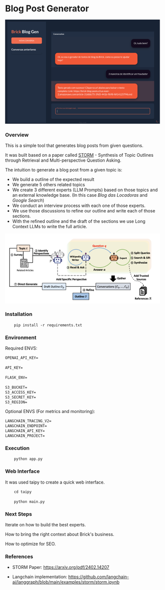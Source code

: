 # Blog Post Generator
![alt text](./assets/blog-gen.png)

### Overview
This is a simple tool that generates blog posts from given questions. 

It was built based on a paper called <a href="https://arxiv.org/pdf/2402.14207">STORM<a> - Synthesis of Topic Outlines through
Retrieval and Multi-perspective Question Asking.

The intuition to generate a blog post from a given topic is:
- We build a outline of the expected result
- We generate 5 others related topics
- We create 3 different experts (LLM Prompts) based on those topics and an external knowledge base. (In this case *Blog das Locadoras* and *Google Search*) 
- We conduct an interview process with each one of those experts. 
- We use those discussions to refine our outline and write each of those sections.
- With the refined outline and the draft of the sections we use Long Context LLMs to write the full article. 

![alt text](./assets/image.png)

### Installation

```
    pip install -r requirements.txt
```

### Environment

Required ENVS:
```
OPENAI_API_KEY=

API_KEY=

FLASK_ENV=

S3_BUCKET=
S3_ACCESS_KEY=
S3_SECRET_KEY=
S3_REGION=
```

Optional ENVS (For metrics and monitoring):
```
LANGCHAIN_TRACING_V2=
LANGCHAIN_ENDPOINT=
LANGCHAIN_API_KEY=
LANGCHAIN_PROJECT=
```

### Execution

```
    python app.py
```

### Web Interface
It was used taipy to create a quick web interface.

```
    cd taipy

    python main.py
```

### Next Steps
Iterate on how to build the best experts.

How to bring the right context about Brick's business.

How to optimize for SEO.

### References

- STORM Paper: https://arxiv.org/pdf/2402.14207

- Langchain implementation: https://github.com/langchain-ai/langgraph/blob/main/examples/storm/storm.ipynb